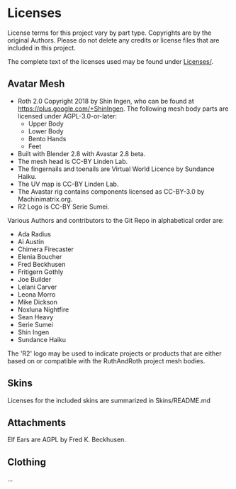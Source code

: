# Licenses

License terms for this project vary by part type. Copyrights are by the original Authors. Please do not delete any credits or license files that are included in this project.    

The complete text of the licenses used may be found under [Licenses/](Licenses).

## Avatar Mesh

* Roth 2.0 Copyright 2018 by Shin Ingen, who can be found at https://plus.google.com/+ShinIngen.
The following mesh body parts are licensed under AGPL-3.0-or-later:
  * Upper Body
  * Lower Body
  * Bento Hands
  * Feet
* Built with Blender 2.8 with Avastar 2.8 beta.
* The mesh head is CC-BY Linden Lab.
* The fingernails and toenails are Virtual World Licence by Sundance Haiku.
* The UV map is CC-BY Linden Lab.
* The Avastar rig contains components licensed as CC-BY-3.0 by Machinimatrix.org.
* R2 Logo is CC-BY Serie Sumei.

Various Authors and contributors to the Git Repo in alphabetical order are:
* Ada Radius
* Ai Austin
* Chimera Firecaster
* Elenia Boucher
* Fred Beckhusen
* Fritigern Gothly
* Joe Builder
* Lelani Carver
* Leona Morro
* Mike Dickson
* Noxluna Nightfire
* Sean Heavy
* Serie Sumei
* Shin Ingen
* Sundance Haiku 

The 'R2' logo may be used to indicate projects or products that are either based on or compatible with the RuthAndRoth project mesh bodies.

## Skins

Licenses for the included skins are summarized in Skins/README.md

## Attachments

Elf Ears are AGPL by Fred K. Beckhusen.

## Clothing

...

